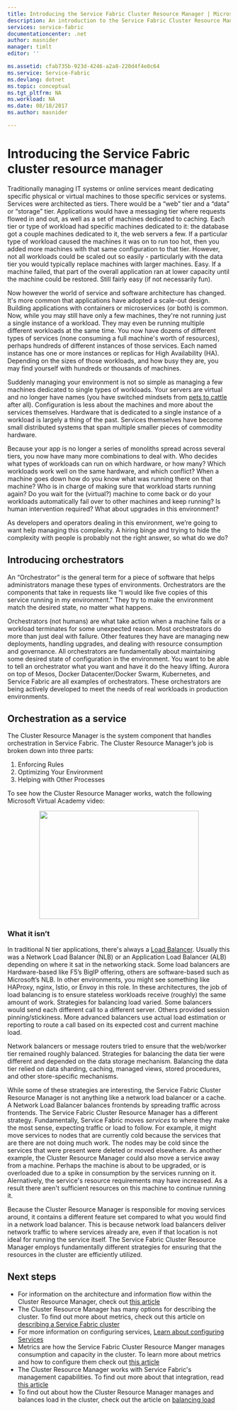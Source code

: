 ```yaml
---
title: Introducing the Service Fabric Cluster Resource Manager | Microsoft Docs
description: An introduction to the Service Fabric Cluster Resource Manager.
services: service-fabric
documentationcenter: .net
author: masnider
manager: timlt
editor: ''

ms.assetid: cfab735b-923d-4246-a2a8-220d4f4e0c64
ms.service: Service-Fabric
ms.devlang: dotnet
ms.topic: conceptual
ms.tgt_pltfrm: NA
ms.workload: NA
ms.date: 08/18/2017
ms.author: masnider

---
```

# Introducing the Service Fabric cluster resource manager
Traditionally managing IT systems or online services meant dedicating specific physical or virtual machines to those specific services or systems. Services were architected as tiers. There would be a “web” tier and a “data” or “storage” tier. Applications would have a messaging tier where requests flowed in and out, as well as a set of machines dedicated to caching. Each tier or type of workload had specific machines dedicated to it: the database got a couple machines dedicated to it, the web servers a few. If a particular type of workload caused the machines it was on to run too hot, then you added more machines with that same configuration to that tier. However, not all workloads could be scaled out so easily - particularly with the data tier you would typically replace machines with larger machines. Easy. If a machine failed, that part of the overall application ran at lower capacity until the machine could be restored. Still fairly easy (if not necessarily fun).

Now however the world of service and software architecture has changed. It's more common that applications have adopted a scale-out design. Building applications with containers or microservices (or both) is common. Now, while you may still have only a few machines, they're not running just a single instance of a workload. They may even be running multiple different workloads at the same time. You now have dozens of different types of services (none consuming a full machine's worth of resources), perhaps hundreds of different instances of those services. Each named instance has one or more instances or replicas for High Availability (HA). Depending on the sizes of those workloads, and how busy they are, you may find yourself with hundreds or thousands of machines. 

Suddenly managing your environment is not so simple as managing a few machines dedicated to single types of workloads. Your servers are virtual and no longer have names (you have switched mindsets from [pets to cattle](http://www.slideshare.net/randybias/architectures-for-open-and-scalable-clouds/20) after all). Configuration is less about the machines and more about the services themselves. Hardware that is dedicated to a single instance of a workload is largely a thing of the past. Services themselves have become small distributed systems that span multiple smaller pieces of commodity hardware.

Because your app is no longer a series of monoliths spread across several tiers, you now have many more combinations to deal with. Who decides what types of workloads can run on which hardware, or how many? Which workloads work well on the same hardware, and which conflict? When a machine goes down how do you know what was running there on that machine? Who is in charge of making sure that workload starts running again? Do you wait for the (virtual?) machine to come back or do your workloads automatically fail over to other machines and keep running? Is human intervention required? What about upgrades in this environment?

As developers and operators dealing in this environment, we’re going to want help managing this complexity. A hiring binge and trying to hide the complexity with people is probably not the right answer, so what do we do?

## Introducing orchestrators
An “Orchestrator” is the general term for a piece of software that helps administrators manage these types of environments. Orchestrators are the components that take in requests like “I would like five copies of this service running in my environment." They try to make the environment match the desired state, no matter what happens.

Orchestrators (not humans) are what take action when a machine fails or a workload terminates for some unexpected reason. Most orchestrators do more than just deal with failure. Other features they have are managing new deployments, handling upgrades, and dealing with resource consumption and governance. All orchestrators are fundamentally about maintaining some desired state of configuration in the environment. You want to be able to tell an orchestrator what you want and have it do the heavy lifting. Aurora on top of Mesos, Docker Datacenter/Docker Swarm, Kubernetes, and Service Fabric are all examples of orchestrators. These orchestrators are being actively developed to meet the needs of real workloads in production environments. 

## Orchestration as a service
The Cluster Resource Manager is the system component that handles orchestration in Service Fabric. The Cluster Resource Manager’s job is broken down into three parts:

1. Enforcing Rules
2. Optimizing Your Environment
3. Helping with Other Processes

To see how the Cluster Resource Manager works, watch the following Microsoft Virtual Academy video:
<center><a target="_blank" href="https://mva.microsoft.com/en-US/training-courses/building-microservices-applications-on-azure-service-fabric-16747?l=d4tka66yC_5706218965">
<img src="./media/service-fabric-cluster-resource-manager-introduction/ConceptsAndDemoVid.png" WIDTH="360" HEIGHT="244">
</a></center>

### What it isn’t
In traditional N tier applications, there's always a [Load Balancer](https://en.wikipedia.org/wiki/Load_balancing_(computing)). Usually this was a Network Load Balancer (NLB) or an Application Load Balancer (ALB) depending on where it sat in the networking stack. Some load balancers are Hardware-based like F5’s BigIP offering, others are software-based such as Microsoft’s NLB. In other environments, you might see something like HAProxy, nginx, Istio, or Envoy in this role. In these architectures, the job of load balancing is to ensure stateless workloads receive (roughly) the same amount of work. Strategies for balancing load varied. Some balancers would send each different call to a different server. Others provided session pinning/stickiness. More advanced balancers use actual load estimation or reporting to route a call based on its expected cost and current machine load.

Network balancers or message routers tried to ensure that the web/worker tier remained roughly balanced. Strategies for balancing the data tier were different and depended on the data storage mechanism. Balancing the data tier relied on data sharding, caching, managed views, stored procedures, and other store-specific mechanisms.

While some of these strategies are interesting, the Service Fabric Cluster Resource Manager is not anything like a network load balancer or a cache. A Network Load Balancer balances frontends by spreading traffic across frontends. The Service Fabric Cluster Resource Manager has a different strategy. Fundamentally, Service Fabric moves *services* to where they make the most sense, expecting traffic or load to follow. For example, it might move services to nodes that are currently cold because the services that are there are not doing much work. The nodes may be cold since the services that were present were deleted or moved elsewhere. As another example, the Cluster Resource Manager could also move a service away from a machine. Perhaps the machine is about to be upgraded, or is overloaded due to a spike in consumption by the services running on it. Alernatively, the service's resource requirements may have increased. As a result there aren't sufficient resources on this machine to continue running it. 

Because the Cluster Resource Manager is responsible for moving services around, it contains a different feature set compared to what you would find in a network load balancer. This is because network load balancers deliver network traffic to where services already are, even if that location is not ideal for running the service itself. The Service Fabric Cluster Resource Manager employs fundamentally different strategies for ensuring that the resources in the cluster are efficiently utilized.

## Next steps
- For information on the architecture and information flow within the Cluster Resource Manager, check out [this article ](service-fabric-cluster-resource-manager-architecture.md)
- The Cluster Resource Manager has many options for describing the cluster. To find out more about metrics, check out this article on [describing a Service Fabric cluster](service-fabric-cluster-resource-manager-cluster-description.md)
- For more information on configuring services, [Learn about configuring Services](service-fabric-cluster-resource-manager-configure-services.md)
- Metrics are how the Service Fabric Cluster Resource Manger manages consumption and capacity in the cluster. To learn more about metrics and how to configure them check out [this article](service-fabric-cluster-resource-manager-metrics.md)
- The Cluster Resource Manager works with Service Fabric's management capabilities. To find out more about that integration, read [this article](service-fabric-cluster-resource-manager-management-integration.md)
- To find out about how the Cluster Resource Manager manages and balances load in the cluster, check out the article on [balancing load](service-fabric-cluster-resource-manager-balancing.md)
